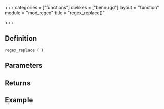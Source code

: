 +++
categories = ["functions"]
divlikes = ["bennugd"]
layout = "function"
module = "mod_regex"
title = "regex_replace()"

+++

## Definition

    regex_replace ( )

## Parameters

## Returns

## Example
